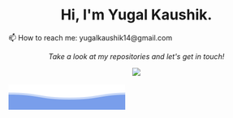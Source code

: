<h1 align="center">Hi, I'm Yugal Kaushik.</h1>
📫 How to reach me: yugalkaushik14@gmail.com

<p align="center">
 <i>Take a look at my repositories and let's get in touch!</i>
<p  align="center">
<img src="https://visitor-badge.laobi.icu/badge?page_id=yugalkaushik.visitor-badge"/>   
</p>

![yugalkaushik](https://raw.githubusercontent.com/yugalkaushik/yugalkaushik/main/bottom_header.svg)



